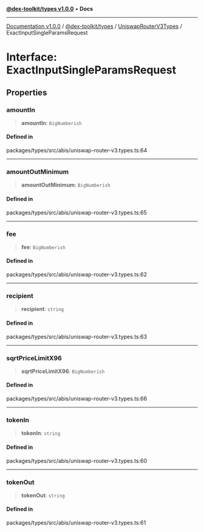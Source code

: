 [**@dex-toolkit/types v1.0.0**](../../../README.md) • **Docs**

***

[Documentation v1.0.0](../../../../../packages.md) / [@dex-toolkit/types](../../../README.md) / [UniswapRouterV3Types](../README.md) / ExactInputSingleParamsRequest

# Interface: ExactInputSingleParamsRequest

## Properties

### amountIn

> **amountIn**: `BigNumberish`

#### Defined in

packages/types/src/abis/uniswap-router-v3.types.ts:64

***

### amountOutMinimum

> **amountOutMinimum**: `BigNumberish`

#### Defined in

packages/types/src/abis/uniswap-router-v3.types.ts:65

***

### fee

> **fee**: `BigNumberish`

#### Defined in

packages/types/src/abis/uniswap-router-v3.types.ts:62

***

### recipient

> **recipient**: `string`

#### Defined in

packages/types/src/abis/uniswap-router-v3.types.ts:63

***

### sqrtPriceLimitX96

> **sqrtPriceLimitX96**: `BigNumberish`

#### Defined in

packages/types/src/abis/uniswap-router-v3.types.ts:66

***

### tokenIn

> **tokenIn**: `string`

#### Defined in

packages/types/src/abis/uniswap-router-v3.types.ts:60

***

### tokenOut

> **tokenOut**: `string`

#### Defined in

packages/types/src/abis/uniswap-router-v3.types.ts:61
